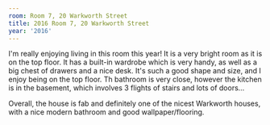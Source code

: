 ```yaml
---
room: Room 7, 20 Warkworth Street
title: 2016 Room 7, 20 Warkworth Street
year: '2016'
---
```


I'm really enjoying living in this room this year! It is a very bright room as it is on the top floor. It has a built-in wardrobe which is very handy, as well as a big chest of drawers and a nice desk. It's such a good shape and size, and I enjoy being on the top floor. Th bathroom is very close, however the kitchen is in the basement, which involves 3 flights of stairs and lots of doors...

Overall, the house is fab and definitely one of the nicest Warkworth houses, with a nice modern bathroom and good wallpaper/flooring.